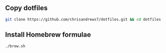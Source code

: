 ## Copy dotfiles
```bash
git clone https://github.com/chrisandrews7/dotfiles.git && cd dotfiles && source bootstrap.sh
```

## Install Homebrew formulae
```bash
./brew.sh
```